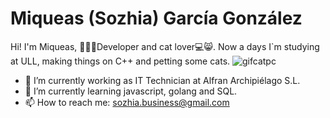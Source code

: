 # Miqueas (Sozhia) García González

Hi! I'm Miqueas, 🏄🏻🌴Developer and cat lover💻😸. Now a days I`m studying at ULL, making things on C++ and petting some cats.
![gifcatpc](https://i.giphy.com/media/3o6vY7kb1ySy3G2i08/giphy.webp)

- 🔭 I’m currently working as IT Technician at Alfran Archipiélago S.L.
- 🌱 I’m currently learning javascript, golang and SQL.
- 📫 How to reach me: sozhia.business@gmail.com

<!--
**Sozhia/Sozhia** is a ✨ _special_ ✨ repository because its `README.md` (this file) appears on your GitHub profile.

Here are some ideas to get you started:

- 🔭 I’m currently working on ...
- 🌱 I’m currently learning ...
- 👯 I’m looking to collaborate on ...
- 🤔 I’m looking for help with ...
- 💬 Ask me about ...
- 📫 How to reach me: ...
- 😄 Pronouns: ...
- ⚡ Fun fact: ...
-->

